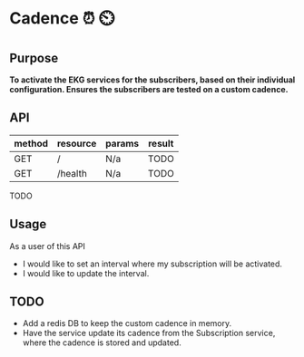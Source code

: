# Cadence ⏰ :timer_clock:

## Purpose
**To activate the EKG services for the subscribers, based on their individual configuration. Ensures the subscribers are tested on a custom cadence.**

## API
| method 	| resource 			| params 				| result 		|
| ---		| ---				| ---					| ---			|
| GET 		| /				| N/a 					| TODO 			|
| GET 		| /health			| N/a 					| TODO			|
TODO

## Usage
As a user of this API 
- I would like to set an interval where my subscription will be activated.
- I would like to update the interval.

## TODO
- Add a redis DB to keep the custom cadence in memory.
- Have the service update its cadence from the Subscription service, where the cadence is stored and updated.
